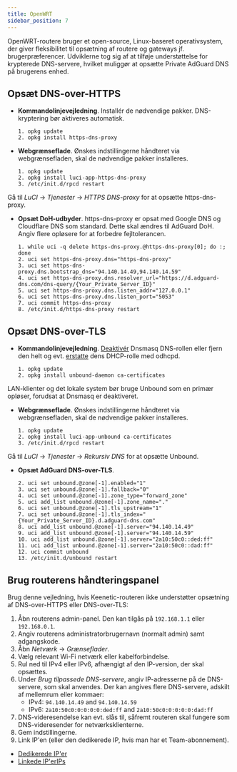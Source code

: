 ```yaml
---
title: OpenWRT
sidebar_position: 7
---
```


OpenWRT-routere bruger et open-source, Linux-baseret operativsystem, der giver fleksibilitet til opsætning af routere og gateways jf. brugerpræferencer. Udviklerne tog sig af at tilføje understøttelse for krypterede DNS-servere, hvilket muliggør at opsætte Private AdGuard DNS på brugerens enhed.

## Opsæt DNS-over-HTTPS

- **Kommandolinjevejledning**. Installér de nødvendige pakker. DNS-kryptering bør aktiveres automatisk.

    ```# Install packages
    1. opkg update
    2. opkg install https-dns-proxy

    ```
- **Webgrænseflade**. Ønskes indstillingerne håndteret via webgrænsefladen, skal de nødvendige pakker installeres.

    ```# Install packages
    1. opkg update
    2. opkg install luci-app-https-dns-proxy
    3. /etc/init.d/rpcd restart
    ```

Gå til _LuCI_ → _Tjenester_ → _HTTPS DNS-proxy_ for at opsætte https-dns-proxy.

- **Opsæt DoH-udbyder**. https-dns-proxy er opsat med Google DNS og Cloudflare DNS som standard. Dette skal ændres til AdGuard DoH. Angiv flere opløsere for at forbedre fejltolerancen.

    ```# Configure DoH provider
    1. while uci -q delete https-dns-proxy.@https-dns-proxy[0]; do :; done
    2. uci set https-dns-proxy.dns="https-dns-proxy"
    3. uci set https-dns-proxy.dns.bootstrap_dns="94.140.14.49,94.140.14.59"
    4. uci set https-dns-proxy.dns.resolver_url="https://d.adguard-dns.com/dns-query/{Your_Private_Server_ID}"
    5. uci set https-dns-proxy.dns.listen_addr="127.0.0.1"
    6. uci set https-dns-proxy.dns.listen_port="5053"
    7. uci commit https-dns-proxy
    8. /etc/init.d/https-dns-proxy restart
    ```

## Opsæt DNS-over-TLS

- **Kommandolinjevejledning**. [Deaktivér](https://openwrt.org/docs/guide-user/base-system/dhcp_configuration#disabling_dns_role) Dnsmasq DNS-rollen eller fjern den helt og evt. [erstatte](https://openwrt.org/docs/guide-user/base-system/dhcp_configuration#replacing_dnsmasq_with_odhcpd_and_unbound) dens DHCP-rolle med odhcpd.

    ```# Install packages
    1. opkg update
    2. opkg install unbound-daemon ca-certificates
    ```

LAN-klienter og det lokale system bør bruge Unbound som en primær opløser, forudsat at Dnsmasq er deaktiveret.

- **Webgrænseflade**. Ønskes indstillingerne håndteret via webgrænsefladen, skal de nødvendige pakker installeres.

    ```# Install packages
    1. opkg update
    2. opkg install luci-app-unbound ca-certificates
    3. /etc/init.d/rpcd restart
    ```

Gå til _LuCI_ → _Tjenester_ → _Rekursiv DNS_ for at opsætte Unbound.

- **Opsæt AdGuard DNS-over-TLS**.

    ```1. uci add unbound zone
    2. uci set unbound.@zone[-1].enabled="1"
    3. uci set unbound.@zone[-1].fallback="0"
    4. uci set unbound.@zone[-1].zone_type="forward_zone"
    5. uci add_list unbound.@zone[-1].zone_name="."
    6. uci set unbound.@zone[-1].tls_upstream="1"
    7. uci set unbound.@zone[-1].tls_index="{Your_Private_Server_ID}.d.adguard-dns.com"
    8. uci add_list unbound.@zone[-1].server="94.140.14.49"
    9. uci add_list unbound.@zone[-1].server="94.140.14.59"
    10. uci add_list unbound.@zone[-1].server="2a10:50c0::ded:ff"
    11. uci add_list unbound.@zone[-1].server="2a10:50c0::dad:ff"
    12. uci commit unbound
    13. /etc/init.d/unbound restart
    ```

## Brug routerens håndteringspanel

Brug denne vejledning, hvis Keenetic-routeren ikke understøtter opsætning af DNS-over-HTTPS eller DNS-over-TLS:

1. Åbn routerens admin-panel. Den kan tilgås på `192.168.1.1` eller `192.168.0.1`.
2. Angiv routerens administratorbrugernavn (normalt admin) samt adgangskode.
3. Åbn _Netværk_ → _Grænseflader_.
4. Vælg relevant Wi-Fi netværk eller kabelforbindelse.
5. Rul ned til IPv4 eller IPv6, afhængigt af den IP-version, der skal opsættes.
6. Under _Brug tilpassede DNS-servere_, angiv IP-adresserne på de DNS-servere, som skal anvendes. Der kan angives flere DNS-servere, adskilt af mellemrum eller kommaer:
    - IPv4: `94.140.14.49` and `94.140.14.59`
    - IPv6: `2a10:50c0:0:0:0:0:ded:ff` and `2a10:50c0:0:0:0:0:dad:ff`
7. DNS-videresendelse kan evt. slås til, såfremt routeren skal fungere som DNS-videresender for netværksklienterne.
8. Gem indstillingerne.
9. Link IP'en (eller den dedikerede IP, hvis man har et Team-abonnement).

- [Dedikerede IP'er](/private-dns/connect-devices/other-options/dedicated-ip.md)
- [Linkede IP'erIPs](/private-dns/connect-devices/other-options/linked-ip.md)
